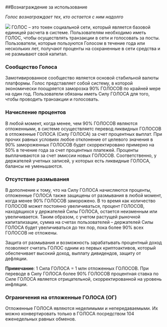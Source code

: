 #
##Вознаграждение за использование

_Голос вознаграждает тех, кто остается с ним надолго_


![](http://worldartsme.com/images/aladdin-genie-clipart-1.jpg)
ГОЛОС – это токен социальной сети, который является базовой единицей расчета в системе. Пользователям необходимо иметь ГОЛОС, чтобы осуществлять транзакции в сети и голосовать за посты. Пользователи, которые пользуются Голосом в течение года или нескольких лет, получают проценты на сохраненные в сети средства и не размывают свой капитал.

### Сообщество Голоса

Замотивированное сообщество является основой стабильной валюты платформы. Голос представляет собой систему, в которой экономически поощряется заморозка 90% ГОЛОСОВ по крайней мере на один год. Пользователи обязаны иметь Силу ГОЛОСА для того, чтобы проводить транзакции и голосовать.

### Начисление процентов

В любой момент, когда менее, чем 90% ГОЛОСОВ являются отложенными, в системе осуществляетс перевод ликвидных ГОЛОСОВ в отложенные ГОЛОСА (Силу ГОЛОСА) за счет процентных выплат. При прочих равных условиях любое отклонение от целевого значения в 90% замороженных ГОЛОСОВ будет скорректировано примерно на 50% в течение года за счет процентных платежей. Проценты выплачиваются за счет эмиссии новых ГОЛОСОВ. Соответственно, у держателей учетных записей, у которых есть ликвидные ГОЛОСА, балансы не уменьшаются.
 
### Отсутствие размывания 

В дополнение к тому, что на Силу ГОЛОСА начисляются проценты, отложенные ГОЛОСА также защищены от размывания в любой момент, когда менее 90% ГОЛОСОВ заморожено. В то время как количество ГОЛОСОВ может постоянно увеличиваться, процент ГОЛОСОВ, находящихся у держателей Силы ГОЛОСА, остается неизменным или увеличивается. Таким образом, с учетом растущей рыночной капитализации, сумма на счетах пользователей – держателей Силы ГОЛОСА будет увеличиваться до тех пор, пока более 90% всех ГОЛОСОВ не отложены.

Защита от размывания и возможность зарабатывать процентный доход позволяют считать ГОЛОС одним из первых криптоактивов, который обеспечивает высокий доход, выплату дивидендов, защиту от дефляции.

**Примечание**: 1 Сила ГОЛОСА = 1 млн отложенных ГОЛОСОВ. При переводе в Силу ГОЛОСА более 90% ГОЛОСОВ процентная ставка по Силе ГОЛОСА является отрицательной, скорректированной на уровень инфляции.  

### Ограничения на отложенные ГОЛОСА (ОГ)

Отложенные ГОЛОСА являются неделимыми и непередаваемыми. Их можно конвертировать только в ГОЛОСА посредством 104 еженедельных равных обменов.

